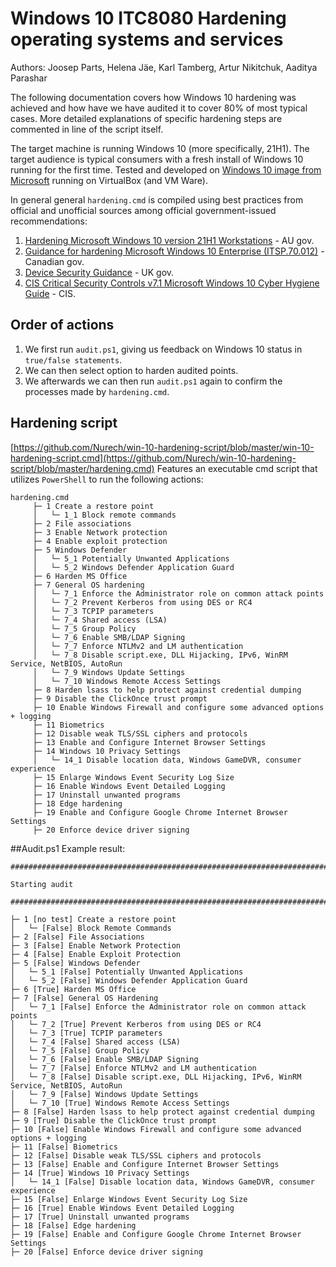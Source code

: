 
# Windows 10 ITC8080 Hardening operating systems and services

Authors: Joosep Parts, Helena Jäe, Karl Tamberg, Artur Nikitchuk, Aaditya Parashar

The following documentation covers how Windows 10 hardening was achieved and how have we have audited it to cover 80% of most typical cases. More detailed explanations of specific hardening steps are commented in line of the script itself.

The target machine is running Windows 10 (more specifically, 21H1). The target audience is typical consumers with a fresh install of Windows 10 running for the first time.
Tested and developed on [Windows 10 image from Microsoft](https://developer.microsoft.com/en-us/microsoft-edge/tools/vms/) running on VirtualBox (and VM Ware).

In general general `hardening.cmd` is compiled using best practices from official and unofficial sources among official government-issued recommendations:
1. [Hardening Microsoft Windows 10 version 21H1 Workstations](https://www.cyber.gov.au/acsc/view-all-content/publications/hardening-microsoft-windows-10-version-21h1-workstations) - AU gov.
2. [Guidance for hardening Microsoft Windows 10 Enterprise (ITSP.70.012)](https://cyber.gc.ca/en/guidance/guidance-hardening-microsoft-windows-10-enterprise-itsp70012) - Canadian gov.
3. [Device Security Guidance](https://www.ncsc.gov.uk/collection/device-security-guidance/platform-guides/windows) - UK gov.
4. [CIS Critical Security Controls v7.1 Microsoft Windows 10 Cyber Hygiene Guide](https://www.cisecurity.org/insights/white-papers/cis-controls-microsoft-windows-10-cyber-hygiene-guide) - CIS.

## Order of actions
1. We first run `audit.ps1`, giving us feedback on Windows 10 status in `true/false statements`. 
2. We can then select option to harden audited points.
3. We afterwards we can then run `audit.ps1` again to confirm the processes made by `hardening.cmd`.

## Hardening script
[https://github.com/Nurech/win-10-hardening-script/blob/master/win-10-hardening-script.cmd](https://github.com/Nurech/win-10-hardening-script/blob/master/hardening.cmd)
Features an executable cmd script that utilizes `PowerShell` to run the following actions:
```
hardening.cmd
     ├─ 1 Create a restore point
     │   └─ 1_1 Block remote commands
     ├─ 2 File associations
     ├─ 3 Enable Network protection
     ├─ 4 Enable exploit protection     
     ├─ 5 Windows Defender
     │   └─ 5_1 Potentially Unwanted Applications
     │   └─ 5_2 Windows Defender Application Guard
     ├─ 6 Harden MS Office
     ├─ 7 General OS hardening
     │   └─ 7_1 Enforce the Administrator role on common attack points       
     │   └─ 7_2 Prevent Kerberos from using DES or RC4    
     │   └─ 7_3 TCPIP parameters    
     │   └─ 7_4 Shared access (LSA)
     │   └─ 7_5 Group Policy
     │   └─ 7_6 Enable SMB/LDAP Signing
     │   └─ 7_7 Enforce NTLMv2 and LM authentication
     │   └─ 7_8 Disable script.exe, DLL Hijacking, IPv6, WinRM Service, NetBIOS, AutoRun
     │   └─ 7_9 Windows Update Settings
     │   └─ 7_10 Windows Remote Access Settings 
     ├─ 8 Harden lsass to help protect against credential dumping
     ├─ 9 Disable the ClickOnce trust prompt
     ├─ 10 Enable Windows Firewall and configure some advanced options + logging
     ├─ 11 Biometrics
     ├─ 12 Disable weak TLS/SSL ciphers and protocols
     ├─ 13 Enable and Configure Internet Browser Settings
     ├─ 14 Windows 10 Privacy Settings
     │   └─ 14_1 Disable location data, Windows GameDVR, consumer experience       
     ├─ 15 Enlarge Windows Event Security Log Size
     ├─ 16 Enable Windows Event Detailed Logging
     ├─ 17 Uninstall unwanted programs
     ├─ 18 Edge hardening
     ├─ 19 Enable and Configure Google Chrome Internet Browser Settings
     ├─ 20 Enforce device driver signing       
```
##Audit.ps1
Example result:
```
###############################################################################################################

Starting audit

###############################################################################################################

├─ 1 [no test] Create a restore point
│   └─ [False] Block Remote Commands
├─ 2 [False] File Associations
├─ 3 [False] Enable Network Protection
├─ 4 [False] Enable Exploit Protection
├─ 5 [False] Windows Defender
│   └─ 5_1 [False] Potentially Unwanted Applications
│   └─ 5_2 [False] Windows Defender Application Guard
├─ 6 [True] Harden MS Office
├─ 7 [False] General OS Hardening
│   └─ 7_1 [False] Enforce the Administrator role on common attack points
│   └─ 7_2 [True] Prevent Kerberos from using DES or RC4
│   └─ 7_3 [True] TCPIP parameters
│   └─ 7_4 [False] Shared access (LSA)
│   └─ 7_5 [False] Group Policy
│   └─ 7_6 [False] Enable SMB/LDAP Signing
│   └─ 7_7 [False] Enforce NTLMv2 and LM authentication
│   └─ 7_8 [False] Disable script.exe, DLL Hijacking, IPv6, WinRM Service, NetBIOS, AutoRun
│   └─ 7_9 [False] Windows Update Settings
│   └─ 7_10 [True] Windows Remote Access Settings
├─ 8 [False] Harden lsass to help protect against credential dumping
├─ 9 [True] Disable the ClickOnce trust prompt
├─ 10 [False] Enable Windows Firewall and configure some advanced options + logging
├─ 11 [False] Biometrics
├─ 12 [False] Disable weak TLS/SSL ciphers and protocols
├─ 13 [False] Enable and Configure Internet Browser Settings
├─ 14 [True] Windows 10 Privacy Settings
│   └─ 14_1 [False] Disable location data, Windows GameDVR, consumer experience
├─ 15 [False] Enlarge Windows Event Security Log Size
├─ 16 [True] Enable Windows Event Detailed Logging
├─ 17 [True] Uninstall unwanted programs
├─ 18 [False] Edge hardening
├─ 19 [False] Enable and Configure Google Chrome Internet Browser Settings
├─ 20 [False] Enforce device driver signing
```
